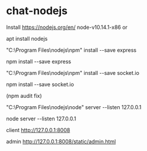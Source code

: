# chat-nodejs

  Install https://nodejs.org/en/ node-v10.14.1-x86 or
  
  apt install nodejs	

  "C:\Program Files\nodejs\npm" install --save express
  
  npm install --save express

  "C:\Program Files\nodejs\npm" install --save socket.io
  
  npm install --save socket.io

  (npm audit fix)

  "C:\Program Files\nodejs\node" server --listen 127.0.0.1
  
  node server --listen 127.0.0.1

  client http://127.0.0.1:8008
  
  admin http://127.0.0.1:8008/static/admin.html

